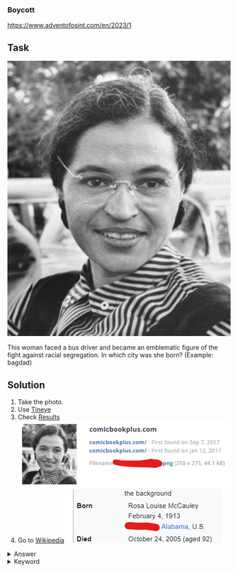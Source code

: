 ### Boycott

https://www.adventofosint.com/en/2023/1

## Task

![The girl](assets/girl.jpg)

This woman faced a bus driver and became an emblematic figure of the fight against racial segregation.
In which city was she born?
(Example: bagdad)

## Solution

1. Take the photo.
2. Use [Tineye](https://www.tineye.com/)
3. Check [Results](https://tineye.com/search/9aa4bbb54c5c0001ff94a52c1cac85507879c726?sort=score&order=desc&page=1)
![Tineye results](assets/whoisthegirl.png)
5. Go to [Wikipedia](https://en.wikipedia.org/)
![Answer](assets/answer.png)

<details><summary>Answer</summary>`Tuskegee`</details>

<details><summary>Keyword</summary>`Pizza ananas`</details>
